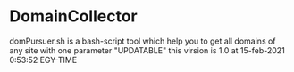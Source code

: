 # DomainCollector
domPursuer.sh is a bash-script tool which help you to get all domains of any site with one parameter "UPDATABLE"
this virsion is 1.0 at 15-feb-2021 0:53:52 EGY-TIME

